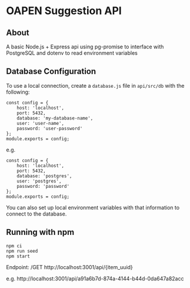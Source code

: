 # OAPEN Suggestion API

## About

A basic Node.js + Express api using pg-promise to interface with PostgreSQL and dotenv to read environment variables

## Database Configuration

To use a local connection, create a `database.js` file in `api/src/db` with the following:

```
const config = {
    host: 'localhost',
    port: 5432,
    database: 'my-database-name',
    user: 'user-name',
    password: 'user-password'
};
module.exports = config;
```

e.g.

```
const config = {
    host: 'localhost',
    port: 5432,
    database: 'postgres',
    user: 'postgres',
    password: 'password'
};
module.exports = config;
```

You can also set up local environment variables with that information to connect to the database.

## Running with npm

```
npm ci
npm run seed
npm start
```

Endpoint: /GET http://localhost:3001/api/{item_uuid}

e.g. http://localhost:3001/api/a91a6b7d-874a-4144-b44d-0da647a82acc
